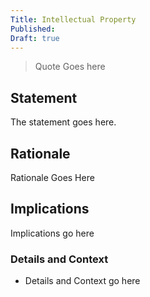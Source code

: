 ```yaml
---
Title: Intellectual Property
Published: 
Draft: true
---
```


> Quote Goes here

## Statement

The statement goes here.

## Rationale

Rationale Goes Here

## Implications

Implications go here

### Details and Context

* Details and Context go here
